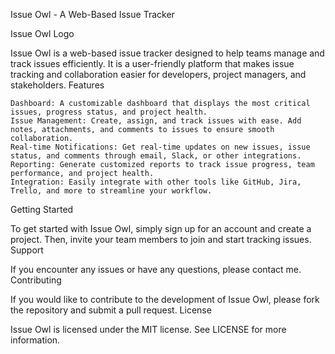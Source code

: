 Issue Owl - A Web-Based Issue Tracker

Issue Owl Logo

Issue Owl is a web-based issue tracker designed to help teams manage and track issues efficiently. It is a user-friendly platform that makes issue tracking and collaboration easier for developers, project managers, and stakeholders.
Features

    Dashboard: A customizable dashboard that displays the most critical issues, progress status, and project health.
    Issue Management: Create, assign, and track issues with ease. Add notes, attachments, and comments to issues to ensure smooth collaboration.
    Real-time Notifications: Get real-time updates on new issues, issue status, and comments through email, Slack, or other integrations.
    Reporting: Generate customized reports to track issue progress, team performance, and project health.
    Integration: Easily integrate with other tools like GitHub, Jira, Trello, and more to streamline your workflow.

Getting Started

To get started with Issue Owl, simply sign up for an account and create a project. Then, invite your team members to join and start tracking issues.
Support

If you encounter any issues or have any questions, please contact me.
Contributing

If you would like to contribute to the development of Issue Owl, please fork the repository and submit a pull request.
License

Issue Owl is licensed under the MIT license. See LICENSE for more information.
